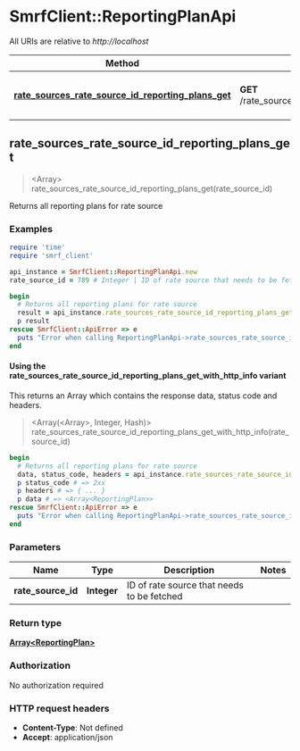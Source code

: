# SmrfClient::ReportingPlanApi

All URIs are relative to *http://localhost*

| Method | HTTP request | Description |
| ------ | ------------ | ----------- |
| [**rate_sources_rate_source_id_reporting_plans_get**](ReportingPlanApi.md#rate_sources_rate_source_id_reporting_plans_get) | **GET** /rate_sources/{rate_source_id}/reporting_plans | Returns all reporting plans for rate source |


## rate_sources_rate_source_id_reporting_plans_get

> <Array<ReportingPlan>> rate_sources_rate_source_id_reporting_plans_get(rate_source_id)

Returns all reporting plans for rate source

### Examples

```ruby
require 'time'
require 'smrf_client'

api_instance = SmrfClient::ReportingPlanApi.new
rate_source_id = 789 # Integer | ID of rate source that needs to be fetched

begin
  # Returns all reporting plans for rate source
  result = api_instance.rate_sources_rate_source_id_reporting_plans_get(rate_source_id)
  p result
rescue SmrfClient::ApiError => e
  puts "Error when calling ReportingPlanApi->rate_sources_rate_source_id_reporting_plans_get: #{e}"
end
```

#### Using the rate_sources_rate_source_id_reporting_plans_get_with_http_info variant

This returns an Array which contains the response data, status code and headers.

> <Array(<Array<ReportingPlan>>, Integer, Hash)> rate_sources_rate_source_id_reporting_plans_get_with_http_info(rate_source_id)

```ruby
begin
  # Returns all reporting plans for rate source
  data, status_code, headers = api_instance.rate_sources_rate_source_id_reporting_plans_get_with_http_info(rate_source_id)
  p status_code # => 2xx
  p headers # => { ... }
  p data # => <Array<ReportingPlan>>
rescue SmrfClient::ApiError => e
  puts "Error when calling ReportingPlanApi->rate_sources_rate_source_id_reporting_plans_get_with_http_info: #{e}"
end
```

### Parameters

| Name | Type | Description | Notes |
| ---- | ---- | ----------- | ----- |
| **rate_source_id** | **Integer** | ID of rate source that needs to be fetched |  |

### Return type

[**Array&lt;ReportingPlan&gt;**](ReportingPlan.md)

### Authorization

No authorization required

### HTTP request headers

- **Content-Type**: Not defined
- **Accept**: application/json

